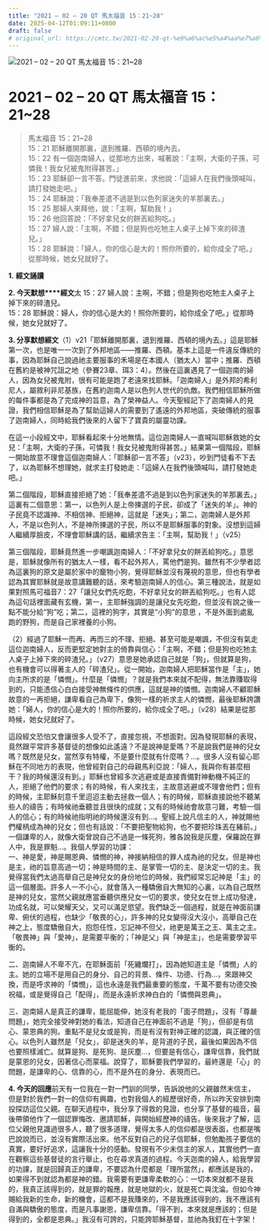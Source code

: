 ```yaml
---
title: "2021 – 02 – 20 QT 馬太福音 15：21~28"
date: 2025-04-12T01:09:11+0800
draft: false
# original_url: https://cmtc.tw/2021-02-20-qt-%e9%a6%ac%e5%a4%aa%e7%a6%8f%e9%9f%b3-15%ef%bc%9a2128
---
```


![2021 – 02 – 20 QT 馬太福音 15：21~28](/images/qt.jpg   "2021 – 02 – 20 QT 馬太福音 15：21~28")

# 2021 – 02 – 20 QT 馬太福音 15：21~28

> 馬太福音 15：21~28  
> 15：21 耶穌離開那裏，退到推羅、西頓的境內去。  
> 15：22 有一個迦南婦人，從那地方出來，喊著說：「主啊，大衛的子孫，可憐我！我女兒被鬼附得甚苦。」  
> 15：23 耶穌卻一言不答。門徒進前來，求他說：「這婦人在我們後頭喊叫，請打發她走吧。」  
> 15：24 耶穌說：「我奉差遣不過是到以色列家迷失的羊那裏去。」  
> 15：25 那婦人來拜他，說：「主啊，幫助我！」  
> 15：26 他回答說：「不好拿兒女的餅丟給狗吃。」  
> 15：27 婦人說：「主啊，不錯；但是狗也吃牠主人桌子上掉下來的碎渣兒。」  
> 15：28 耶穌說：「婦人，你的信心是大的！照你所要的，給你成全了吧。」從那時候，她女兒就好了。

**1.** **經文誦讀**

**2. 今天默想****經文**太 15：27 婦人說：主啊，不錯；但是狗也吃牠主人桌子上掉下來的碎渣兒。  
15：28 耶穌說：婦人，你的信心是大的！照你所要的，給你成全了吧。」從那時候，她女兒就好了。

**3. 分享默想經文**（1）v21「耶穌離開那裏，退到推羅、西頓的境內去。」這是耶穌第一次，也是唯一一次到了外邦地區——推羅、西頓。基本上這是一件違反傳統的事，因為耶穌自己說過祂主要服事的禾場是在本國人（猶太人）當中；推羅、西頓在舊約是被神咒詛之地（參賽23章、珥3：4）。然後在這裏遇見了一個迦南的婦人，因為女兒被鬼附，很有可能是跑了老遠來找耶穌。「迦南婦人」是外邦的希利尼人，屬敘利非尼基族，在舊約迦南人是以色列人世代的仇敵。我們相信耶穌所做的每件事都是為了完成神的旨意，為了榮神益人。今天聖經記下了迦南婦人的見證，我們相信耶穌是為了幫助這婦人的需要到了遙遠的外邦地區，突破傳統的服事了迦南婦人，同時給我們後來的人留下了寶貴的屬靈功課。

在這一小段經文中，耶穌看起來十分地無情。這位迦南婦人一直喊叫耶穌救她的女兒：「主啊，大衛的子孫，可憐我！我女兒被鬼附得甚苦。」結果第一個階段，耶穌一開始故意不理會這個迦南婦人：「耶穌卻一言不答」（v23），吵到門徒看不下去了，以為耶穌不想理她，就求主打發她走：「這婦人在我們後頭喊叫，請打發她走吧。」

第二個階段，耶穌直接拒絕了她：「我奉差遣不過是到以色列家迷失的羊那裏去。」這裏有二個意思：第一，以色列人是上帝揀選的子民，卻成了「迷失的羊」。神的子民竟不認識神、不相信神、拒絕神，這就是「迷失」；第二，迦南婦人是外邦人，不是以色列人，不是神所揀選的子民，所以不是耶穌服事的對象。沒想到這婦人繼續厚臉皮，不理會耶穌講的話，繼續求告主：「主啊，幫助我！」（v25）

第三個階段，耶穌竟然進一步嘲諷迦南婦人：「不好拿兒女的餅丟給狗吃。」意思是，耶穌就像所有的猶太人一樣，看不起外邦人，罵他們是狗。雖然有不少學者認為這裏狗的原文是屬於家中的竉物小狗，覺得耶穌並沒有蔑視的意思，但也有學者認為其實耶穌就是故意講難聽的話，來考驗迦南婦人的信心。第三種說法，就是如果對照馬可福音7：27「讓兒女們先吃飽，不好拿兒女的餅丟給狗吃。」也有人認為這句話裡面藏有玄機，第一，主耶穌強調的是讓兒女先吃飽，但並沒有說之後一點不能分給“狗”吃；第二，這裡的狗字，其實是“小狗”的意思 ，不是外面到處亂跑的野狗，而是自己家裡養的小狗。

（2）經過了耶穌一而再、再而三的不理、拒絕、甚至可能是嘲諷，不但沒有氣走這位迦南婦人，反而更堅定她對主的倚靠與信心：「主啊，不錯；但是狗也吃牠主人桌子上掉下來的碎渣兒。」（v27）意思是她承認自己就是「狗」，但就算是狗，也有機會可以得著主人的「碎渣兒」。從一開始，迦南婦人把耶穌當作是「主」，她向主所求的是「憐憫」。什麼是「憐憫」？就是我們本來就不配得，無法靠賺取得到的，只能憑信心白白接受神無條件的供應，這就是神的憐憫。迦南婦人不顧耶穌故意的一再拒絕，謙卑看自己為卑下，像狗一樣的祈求主人的憐憫，最後耶穌誇讚她：「婦人，你的信心是大的！照你所要的，給你成全了吧。」（v28）結果是從那時候，她女兒就好了。

這段經文恐怕又會讓很多人受不了，直接忽視，不想面對。因為發現耶穌的表現，竟然跟平常許多基督徒的想像如此遙遠？不是說神是愛嗎？不是說我們是神的兒女嗎？既然是兒女，當然享有特權，不是要什麼就有什麼嗎？…。很多人沒有留心耶穌在不同地方的表現，他曾經對自己的母親馬利亞說：「婦人，我與你有甚麼相干？我的時候還沒有到。」耶穌也曾經多次逃避或是直接責備對神動機不純正的人，拒絕了他們的要求；有的時候，有人來找主，主故意逃避或不理會他們；但有的時候，主耶穌刻意千里迢迢主動去拯救一個人；有的時候，耶穌直接說他不聽某些人的禱告；有時候祂垂聽並且很快的成就；又有的時候祂會故意刁難，考驗一個人的信心；有的時候祂指明祂的時候還沒有到…。聖經上說凡信主的人，神就賜他們權柄成為神的兒女；但也有話說：「不要把聖物給狗，也不要把珍珠丟在豬前。」一個謙卑的人，就像大衛曾說自己不過是一條死狗，雅各說我是灰塵，保羅說在罪人中，我是罪魁…。我個人學習的功課：  
一、神是愛，神是賜恩典、憐憫的神，神接納相信的罪人成為祂的兒女。但是神也是主，祂的旨意高過一切；神是時間的主、是掌管一切的主、是決定一切的主。我覺得當我們太過高舉自己是神兒女的身份地位的時候，我們經常忘記神是「主」的這一個層面。許多人一不小心，就會落入一種驕傲自大無知的心裏，以為自己既然是神的兒女，當然父親就應當垂聽供應兒女一切的要求，使兒女在世上成功發達，功成名就，可以榮耀天父，又可以滿足慾望。我們缺乏一個過程，就是在神面前謙卑、俯伏的過程，也缺少「敬畏的心」，許多神的兒女變得沒大沒小，高舉自己在神之上，態度驕傲自大，抱怨任性，忘記神不但父，祂更是萬王之王、萬主之主。「敬畏神」與「愛神」，是需要平衡的；「神是父」與「神是主」，也是需要學習平衡的。

二、迦南婦人不卑不亢，在耶穌面前「死纏爛打」，因為她知道主是「憐憫」人的主。她的立場不是用自己的身分、自己的背景、條件、功德、行為…，來跟神交換，而是呼求神的「憐憫」，這也永遠是我們最重要的態度，千萬不要有功德交換祝福，或是覺得自己「配得」，而是永遠祈求神白白的「憐憫與恩典」。

三、迦南婦人是真正的謙卑，能屈能伸，她沒有老我的「面子問題」，沒有「尊嚴問題」，她完全接受神對她的看法，知道自己在神面前不過是「狗」，但卻是有信心、蒙恩典的狗。重點不是兒女或是狗，而是有沒有對神正確的認識，與正確的信心。以色列人雖然是「兒女」，卻是迷失的羊，是背道的子民，最後如果因為不信也要照樣滅亡。就算是狗、是死狗、是灰塵…，但要是有信心，謙卑信靠，我們就是蒙恩的兒女，因著信心而蒙福。說穿了，耶穌要我們學習的，最終還是「心」的問題，是謙卑的心、信靠的心，而不是外在的身分、表現而已。

**4. 今天的回應**前天有一位我在一對一門訓的同學，告訴說他的父親雖然末信主，但是對於我們一對一的信仰有興趣，也對我個人的經歷很好奇，所以昨天安排到南投探訪這位父親。在聊天過程中，我分享了得救的見證，也分享了基督的福音，最後帶領他作了一個認罪悔改、邀請耶穌，與開始經歷神的禱告。後來我才了解，這位父親他見識過很多人，聽了很多道理，覺得太多人的信仰都是很表面，也都是嘴巴說說而已，並沒有實際活出來。他不反對自己的兒子信耶穌，但勉勵孩子要信的真實，要好好追求，這讓我十分的感動。發現有不少未信主的家人，其實他們一直在觀察這些基督徒的言行舉止，也在尋求真道的過程。今天迦南的婦人，給我學習的功課，就是回歸真正的謙卑，不要認為什麼都是「理所當然」，都應該是我的，如果得不到就認為都是神的錯。我需要有更謙卑柔軟的心：一切本來就都不是我的，我真正該得到的，就是罪的報應，就是地獄的火，就是死亡與沈淪。但如今神賜給我新的生命，新的機會，這都不是我賺來的，不是我應該得到的，我不應該有自滿與驕傲的態度，而是凡事謝恩，謙卑信靠。「得不到，本來就是應該的；但是得到的，全都是恩典。」我沒有可誇的，只能誇耶穌基督，並祂為我釘在十字架！